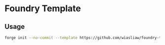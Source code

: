 # Foundry Template

## Usage

```bash
forge init --no-commit --template https://github.com/wiasliaw/foundry-template
```
